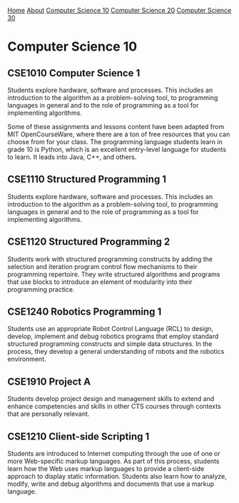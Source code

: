 <a href="HomePage.md">Home</a>
<a href="About.md">About</a>
<a href="CSE10.md">Computer Science 10</a> 
<a href="CSE20.md">Computer Science 20</a>
<a href="CSE30.md">Computer Science 30</a>

# Computer Science 10

## CSE1010 Computer Science 1

Students explore hardware, software and processes. This includes an introduction to the algorithm as a problem-solving tool, to programming languages in general and to the role of programming as a tool for implementing algorithms.

Some of these assignments and lessons content have been adapted from MIT OpenCourseWare, where there are a ton of free resources that you can choose from for your class. The programming language students learn in grade 10 is Python, which is an excellent entry-level language for students to learn. It leads into Java, C++, and others.

## CSE1110 Structured Programming 1

Students explore hardware, software and processes. This includes an introduction to the algorithm as a problem-solving tool, to programming languages in general and to the role of programming as a tool for implementing algorithms.

## CSE1120 Structured Programming 2

Students work with structured programming constructs by adding the selection and iteration program control flow mechanisms to their programming repertoire. They write structured algorithms and programs that use blocks to introduce an element of modularity into their programming practice. 

## CSE1240 Robotics Programming 1

Students use an appropriate Robot Control Language (RCL) to design, develop, implement and debug robotics programs that employ standard structured programming constructs and simple data structures. In the process, they develop a general understanding of robots and the robotics environment.

## CSE1910 Project A

Students develop project design and management skills to extend and enhance competencies and skills in other CTS courses through contexts that are personally relevant.

## CSE1210 Client-side Scripting 1

Students are introduced to Internet computing through the use of one or more Web-specific markup languages. As part of this process, students learn how the Web uses markup languages to provide a client-side approach to display static information. Students also learn how to analyze, modify, write and debug algorithms and documents that use a markup language. 
